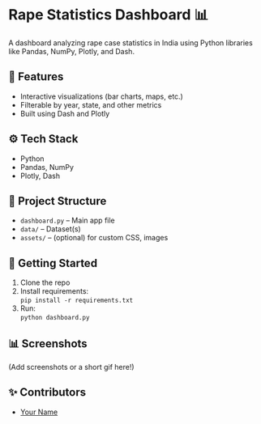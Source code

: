 # Rape Statistics Dashboard 📊

A dashboard analyzing rape case statistics in India using Python libraries like Pandas, NumPy, Plotly, and Dash.

## 📌 Features
- Interactive visualizations (bar charts, maps, etc.)
- Filterable by year, state, and other metrics
- Built using Dash and Plotly

## ⚙️ Tech Stack
- Python
- Pandas, NumPy
- Plotly, Dash

## 📁 Project Structure
- `dashboard.py` – Main app file
- `data/` – Dataset(s)
- `assets/` – (optional) for custom CSS, images

## 🚀 Getting Started
1. Clone the repo
2. Install requirements:  
   `pip install -r requirements.txt`
3. Run:  
   `python dashboard.py`

## 📊 Screenshots
(Add screenshots or a short gif here!)

## ✨ Contributors
- [Your Name](https://github.com/yourusername)
